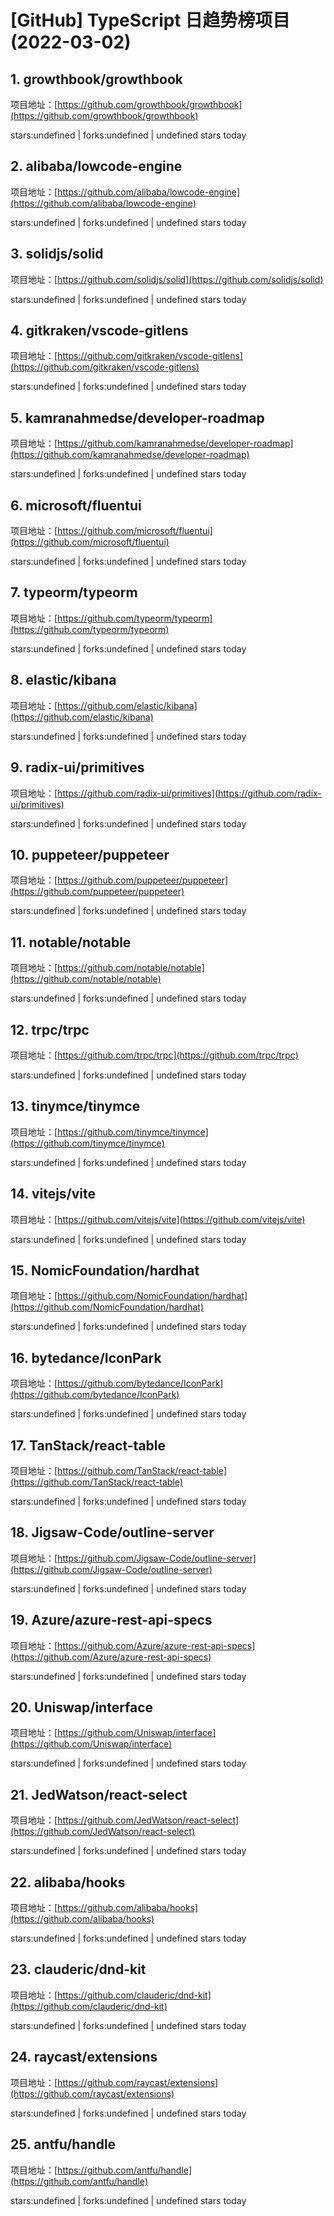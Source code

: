 # [GitHub] TypeScript 日趋势榜项目(2022-03-02)

## 1. growthbook/growthbook 

项目地址：[https://github.com/growthbook/growthbook](https://github.com/growthbook/growthbook)

stars:undefined | forks:undefined | undefined stars today 



## 2. alibaba/lowcode-engine 

项目地址：[https://github.com/alibaba/lowcode-engine](https://github.com/alibaba/lowcode-engine)

stars:undefined | forks:undefined | undefined stars today 



## 3. solidjs/solid 

项目地址：[https://github.com/solidjs/solid](https://github.com/solidjs/solid)

stars:undefined | forks:undefined | undefined stars today 



## 4. gitkraken/vscode-gitlens 

项目地址：[https://github.com/gitkraken/vscode-gitlens](https://github.com/gitkraken/vscode-gitlens)

stars:undefined | forks:undefined | undefined stars today 



## 5. kamranahmedse/developer-roadmap 

项目地址：[https://github.com/kamranahmedse/developer-roadmap](https://github.com/kamranahmedse/developer-roadmap)

stars:undefined | forks:undefined | undefined stars today 



## 6. microsoft/fluentui 

项目地址：[https://github.com/microsoft/fluentui](https://github.com/microsoft/fluentui)

stars:undefined | forks:undefined | undefined stars today 



## 7. typeorm/typeorm 

项目地址：[https://github.com/typeorm/typeorm](https://github.com/typeorm/typeorm)

stars:undefined | forks:undefined | undefined stars today 



## 8. elastic/kibana 

项目地址：[https://github.com/elastic/kibana](https://github.com/elastic/kibana)

stars:undefined | forks:undefined | undefined stars today 



## 9. radix-ui/primitives 

项目地址：[https://github.com/radix-ui/primitives](https://github.com/radix-ui/primitives)

stars:undefined | forks:undefined | undefined stars today 



## 10. puppeteer/puppeteer 

项目地址：[https://github.com/puppeteer/puppeteer](https://github.com/puppeteer/puppeteer)

stars:undefined | forks:undefined | undefined stars today 



## 11. notable/notable 

项目地址：[https://github.com/notable/notable](https://github.com/notable/notable)

stars:undefined | forks:undefined | undefined stars today 



## 12. trpc/trpc 

项目地址：[https://github.com/trpc/trpc](https://github.com/trpc/trpc)

stars:undefined | forks:undefined | undefined stars today 



## 13. tinymce/tinymce 

项目地址：[https://github.com/tinymce/tinymce](https://github.com/tinymce/tinymce)

stars:undefined | forks:undefined | undefined stars today 



## 14. vitejs/vite 

项目地址：[https://github.com/vitejs/vite](https://github.com/vitejs/vite)

stars:undefined | forks:undefined | undefined stars today 



## 15. NomicFoundation/hardhat 

项目地址：[https://github.com/NomicFoundation/hardhat](https://github.com/NomicFoundation/hardhat)

stars:undefined | forks:undefined | undefined stars today 



## 16. bytedance/IconPark 

项目地址：[https://github.com/bytedance/IconPark](https://github.com/bytedance/IconPark)

stars:undefined | forks:undefined | undefined stars today 



## 17. TanStack/react-table 

项目地址：[https://github.com/TanStack/react-table](https://github.com/TanStack/react-table)

stars:undefined | forks:undefined | undefined stars today 



## 18. Jigsaw-Code/outline-server 

项目地址：[https://github.com/Jigsaw-Code/outline-server](https://github.com/Jigsaw-Code/outline-server)

stars:undefined | forks:undefined | undefined stars today 



## 19. Azure/azure-rest-api-specs 

项目地址：[https://github.com/Azure/azure-rest-api-specs](https://github.com/Azure/azure-rest-api-specs)

stars:undefined | forks:undefined | undefined stars today 



## 20. Uniswap/interface 

项目地址：[https://github.com/Uniswap/interface](https://github.com/Uniswap/interface)

stars:undefined | forks:undefined | undefined stars today 



## 21. JedWatson/react-select 

项目地址：[https://github.com/JedWatson/react-select](https://github.com/JedWatson/react-select)

stars:undefined | forks:undefined | undefined stars today 



## 22. alibaba/hooks 

项目地址：[https://github.com/alibaba/hooks](https://github.com/alibaba/hooks)

stars:undefined | forks:undefined | undefined stars today 



## 23. clauderic/dnd-kit 

项目地址：[https://github.com/clauderic/dnd-kit](https://github.com/clauderic/dnd-kit)

stars:undefined | forks:undefined | undefined stars today 



## 24. raycast/extensions 

项目地址：[https://github.com/raycast/extensions](https://github.com/raycast/extensions)

stars:undefined | forks:undefined | undefined stars today 



## 25. antfu/handle 

项目地址：[https://github.com/antfu/handle](https://github.com/antfu/handle)

stars:undefined | forks:undefined | undefined stars today 



